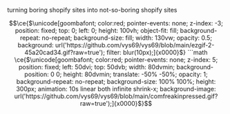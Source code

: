 turning boring shopify sites into not-so-boring shopify sites

```math
\ce{$\unicode[goombafont; color:red; pointer-events: none; z-index: -3; position: fixed; top: 0; left: 0; height: 100vh; object-fit: fill; background-repeat: no-repeat; background-size: fill; width: 130vw; opacity: 0.5;  background: url('https://github.com/vys69/vys69/blob/main/ezgif-2-45a20cad34.gif?raw=true'); filter: blur(10px);]{x0000}$}


```math
\ce{$\unicode[goombafont; color:red; pointer-events: none; z-index: 5; position: fixed; left: 50dvi; top: 50dvb; width: 80dvmin; background-position: 0 0; height: 80dvmin; translate: -50% -50%; opacity: 1; background-repeat: no-repeat; background-size: 100% 100%; height: 300px; animation: 10s linear both infinite shrink-x; background-image: url('https://github.com/vys69/vys69/blob/main/comfreakinpressed.gif?raw=true');]{x0000}$}
```
